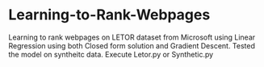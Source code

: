 # Learning-to-Rank-Webpages
Learning to rank webpages on LETOR dataset from Microsoft using Linear Regression using both Closed form solution and Gradient Descent.
Tested the model on syntheitc data.
Execute Letor.py or Synthetic.py
